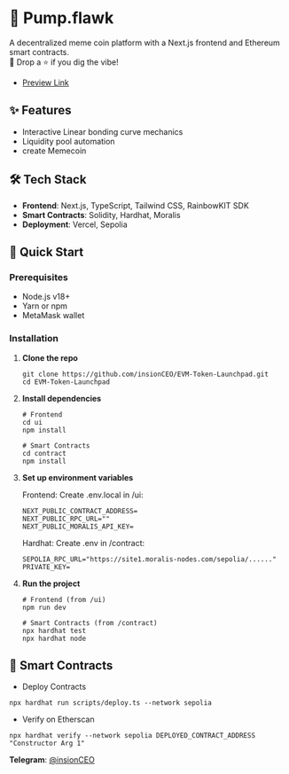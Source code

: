 # 🚀 Pump.flawk 

A decentralized meme coin platform with a Next.js frontend and Ethereum smart contracts.  
🌟 Drop a ⭐️ if you dig the vibe!

- [Preview Link](https://pumpflawk.vercel.app/)

## ✨ Features  
- Interactive Linear bonding curve mechanics  
- Liquidity pool automation
- create Memecoin

## 🛠️ Tech Stack  
- **Frontend**: Next.js, TypeScript, Tailwind CSS, RainbowKIT SDK
- **Smart Contracts**: Solidity, Hardhat, Moralis
- **Deployment**: Vercel, Sepolia  

## 🚀 Quick Start  

### Prerequisites  
- Node.js v18+  
- Yarn or npm  
- MetaMask wallet  

### Installation  

1. **Clone the repo**  
   ```
   git clone https://github.com/insionCEO/EVM-Token-Launchpad.git
   cd EVM-Token-Launchpad
   ```
   
2. **Install dependencies** 
   ```
   # Frontend
   cd ui
   npm install

   # Smart Contracts
   cd contract
   npm install
   ```

3. **Set up environment variables** 

   Frontend: Create .env.local in /ui:
   ```
   NEXT_PUBLIC_CONTRACT_ADDRESS=
   NEXT_PUBLIC_RPC_URL=""
   NEXT_PUBLIC_MORALIS_API_KEY=
   ```

   Hardhat: Create .env in /contract:
   ```
   SEPOLIA_RPC_URL="https://site1.moralis-nodes.com/sepolia/......"
   PRIVATE_KEY=
   ```

4. **Run the project** 
   ```
   # Frontend (from /ui)
   npm run dev

   # Smart Contracts (from /contract)
   npx hardhat test
   npx hardhat node
   ```

## 📜 Smart Contracts
   - Deploy Contracts
   ```
   npx hardhat run scripts/deploy.ts --network sepolia
   ```
   - Verify on Etherscan
   ```
   npx hardhat verify --network sepolia DEPLOYED_CONTRACT_ADDRESS "Constructor Arg 1"
   ```

**Telegram**: [@insionCEO](https://t.me/insionCEO)

